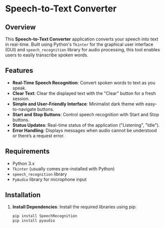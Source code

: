 # Speech-to-Text Converter

## Overview
This **Speech-to-Text Converter** application converts your speech into text in real-time. Built using Python's `Tkinter` for the graphical user interface (GUI) and `speech_recognition` library for audio processing, this tool enables users to easily transcribe spoken words.

## Features
- **Real-Time Speech Recognition**: Convert spoken words to text as you speak.
- **Clear Text**: Clear the displayed text with the "Clear" button for a fresh session.
- **Simple and User-Friendly Interface**: Minimalist dark theme with easy-to-navigate buttons.
- **Start and Stop Buttons**: Control speech recognition with Start and Stop buttons.
- **Status Updates**: Real-time status of the application ("Listening", "Idle").
- **Error Handling**: Displays messages when audio cannot be understood or there’s a request error.

## Requirements
- Python 3.x
- `Tkinter` (usually comes pre-installed with Python)
- `speech_recognition` library
- `PyAudio` library for microphone input

## Installation

1. **Install Dependencies**:
   Install the required libraries using pip:
   ```bash
   pip install SpeechRecognition
   pip install pyaudio
